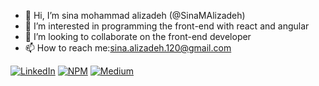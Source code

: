 - 👋 Hi, I’m sina mohammad alizadeh (@SinaMAlizadeh)  
- 👀 I’m interested in programming the front-end with react and angular
- 💞️ I’m looking to collaborate on the front-end developer 
- 📫 How to reach me:sina.alizadeh.120@gmail.com

[![LinkedIn](https://img.shields.io/badge/linkedin-%230077B5.svg?style=for-the-badge&logo=linkedin&logoColor=white)](https://www.linkedin.com/in/sina-mohammad-alizadeh-saeed-4436b68a/)
[![NPM](https://img.shields.io/badge/NPM-%23CB3837.svg?style=for-the-badge&logo=npm&logoColor=white)](https://www.npmjs.com/~sina_mas)
[![Medium](https://img.shields.io/badge/Medium-12100E?style=for-the-badge&logo=medium&logoColor=white)](https://medium.com/@sina.alizadeh120)




<!---
SinaMAlizadeh/SinaMAlizadeh is a ✨ special ✨ repository because its `README.md` (this file) appears on your GitHub profile.
You can click the Preview link to take a look at your changes.
--->
